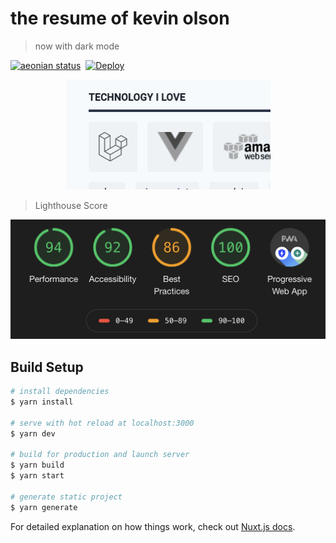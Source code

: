 # the resume of kevin olson

> now with dark mode


[![aeonian status](https://img.shields.io/badge/%C3%A6onian-deployed-green.svg)](https://github.com/acidjazz/aeonian)
<a href="https://github.com/nuxt/nuxt.js/"><img src="https://img.shields.io/badge/nuxt.js-v2.12.2-800080.svg?style=flat-square" alt=""/></a>
[![Deploy](https://github.com/acidjazz/resume/workflows/Deploy/badge.svg)](https://github.com/acidjazz/resume/actions?query=workflow%3ADeploy)

<p align="center">
 <img src="https://github.com/acidjazz/resume/raw/master/filtering.gif" alt="Image Filtering"/>
</p>

> Lighthouse Score

<p align="center">
 <img src="https://github.com/acidjazz/resume/raw/master/lighthouse.png" alt="Lighthouse Score"/>
</p>


## Build Setup

``` bash
# install dependencies
$ yarn install

# serve with hot reload at localhost:3000
$ yarn dev

# build for production and launch server
$ yarn build
$ yarn start

# generate static project
$ yarn generate
```

For detailed explanation on how things work, check out [Nuxt.js docs](https://nuxtjs.org).
